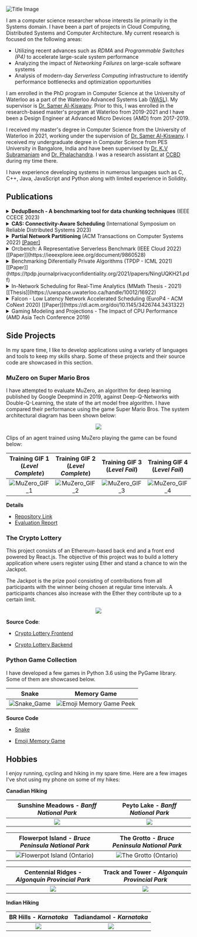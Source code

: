 ![Title Image](Title_Image_2.jpg)

I am a computer science researcher whose interests lie primarily in the Systems domain. I have been a part of projects in Cloud Computing, Distributed Systems and Computer Architecture. My current research is focused on the following areas:
  - Utilizing recent advances such as _RDMA_ and _Programmable Switches (P4)_ to accelerate large-scale system performance
  - Analyzing the impact of _Networking Failures_ on large-scale software systems
  - Analysis of modern-day _Serverless Computing_ infrastructure to identify performance bottlenecks and optimization opportunities

I am enrolled in the PhD program in Computer Science at the University of Waterloo as a part of the Waterloo Advanced Systems Lab ([WASL](https://wasl.uwaterloo.ca/)). My supervisor is [Dr. Samer Al-Kiswany](https://cs.uwaterloo.ca/~alkiswan/index.html). Prior to this, I was enrolled in the research-based master's program at Waterloo from 2019-2021 and I have been a Design Engineer at Advanced Micro Devices (AMD) from 2017-2019. 

I received my master's degree in Computer Science from the University of Waterloo in 2021, working under the supervision of  [Dr. Samer Al-Kiswany](https://cs.uwaterloo.ca/~alkiswan/index.html). I received my undergraduate degree in Computer Science from PES University in Bangalore, India and have been supervised by [Dr. K.V Subramaniam](https://www.linkedin.com/in/kalsubra/?originalSubdomain=in) and [Dr. Phalachandra](https://staff.pes.edu/nm1313). I was a research assistant at [CCBD](http://research.pes.edu/cloud-computing-big-data/) during my time there.

I have experience developing systems in numerous languages such as C, C++, Java, JavaScript and Python along with limited experience in Solidity.

## Publications

<details> <summary> 
   <b>DedupBench - A benchmarking tool for data chunking techniques</b> (IEEE CCECE 2023)
  </summary>
  Alan Liu, Abdelrahman Ba'ba', _Sreeharsha Udayashankar_ and Samer Al-Kiswany
</details>

<details> <summary> 
  <b>CAS: Connectivity-Aware Scheduling</b> (International Symposium on Reliable Distributed Systems 2023) 
</summary>
  Sara Qunaibi, _Sreeharsha Udayashankar_ and Samer Al-Kiswany
</details>

<details> <summary> 
  <b>Partial Network Partitioning </b> (ACM Transactions on Computer Systems 2022) <a href="https://dl.acm.org/doi/10.1145/3576192">[Paper]</a>
</summary>
  Basil Alkhatib, _Sreeharsha Udayashankar_, Sara Qunaibi, Ahmed Alquraan, Mohammed Alfatafta, Wael Al-Manasrah, Alex Depoutovitch and Samer Al-Kiswany
</details>
  
<details> <summary> Orcbench: A Representative Serverless Benchmark (IEEE Cloud 2022) [[Paper]](https://ieeexplore.ieee.org/document/9860528) </summary>
  Ryan Hancock, _Sreeharsha Udayashankar_, Ali Mashtizadeh and Samer Al-Kiswany
</details>
  
<details> <summary> Benchmarking Diferentially Private Algorithms (TPDP - ICML 2021) [[Paper]](https://tpdp.journalprivacyconfidentiality.org/2021/papers/NingUQKH21.pdf)</summary>
   Huiyi Ning, _Sreeharsha Udayashankar_, Sara Qunaibi, Karl Knopf and Xi He
</details>
  
<details> <summary> In-Network Scheduling for Real-Time Analytics (MMath Thesis - 2021) [[Thesis]](https://uwspace.uwaterloo.ca/handle/10012/16922)</summary>
  _Sreeharsha Udayashankar_
</details>
  
<details> <summary> Falcon - Low Latency Network Accelerated Scheduling (EuroP4 - ACM CoNext 2020) [[Paper]](https://dl.acm.org/doi/10.1145/3426744.3431322) </summary>
  Ibrahim Kettaneh, _Sreeharsha Udayashankar_, Ashraf Abdel-Hadi, Robin Grosman and Samer Al-Kiswany
</details>
  
<details> <summary> Gaming Modeling and Projections - The Impact of CPU Performance (AMD Asia Tech Conference 2019) </summary>
  _Sreeharsha Udayashankar_, Saumya Chandra and Don Cherepacha
</details>

## Side Projects

In my spare time, I like to develop applications using a variety of languages and tools to keep my skills sharp. Some of these projects and their source code are showcased in this section.

### MuZero on Super Mario Bros

I have attempted to evaluate MuZero, an algorithm for deep learning published by Google Deepmind in 2019, against Deep-Q-Networks with Double-Q-Learning, the state of the art model free algorithm. I have compared their performance using the game Super Mario Bros. The system architectural diagram has been shown below:

  <p align="center">
    <img src="MuZero_Architecture.jpg">
  </p>


Clips of an agent trained using MuZero playing the game can be found below:

|     Training GIF 1 (_Level Complete_)  |  Training GIF 2 (_Level Complete_)  | Training GIF 3 (_Level Fail_) | Training GIF 4 (_Level Fail_) |
:-------------------------:|:-------------------------:|:-------------------------:|:-------------------------:
| ![MuZero_GIF_1](MuZero_Mario_GIF_1.gif) | ![MuZero_GIF_2](MuZero_Mario_GIF_2.gif) | ![MuZero_GIF_3](MuZero_Mario_GIF_3.gif) | ![MuZero_GIF_4](MuZero_Mario_GIF_4.gif) |

**Details**

- [Repository Link](https://github.com/sreeharshau/muzero-super-mario-bros)
- [Evaluation Report](Evaluating_MuZero_Super_Mario_Bros.pdf)

### The Crypto Lottery

This project consists of an Ethereum-based back end and a front end powered by React.js. The objective of this project was to build a lottery application where users register using Ether and stand a chance to win the Jackpot. 

The Jackpot is the prize pool consisting of contributions from all participants with the winner being chosen at regular time intervals. A participants chances also increase with the Ether they contribute up to a certain limit.
 
 <p align="center">
    <img src="LotteryApplication_InformationScreen.png">
  </p>


**Source Code**:

- [Crypto Lottery Frontend](https://github.com/sreeharshau/EthereumLotteryApplication_ReactUI)

- [Crypto Lottery Backend](https://github.com/sreeharshau/EthereumLottery_SmartContract)


### Python Game Collection

I have developed a few games in Python 3.6 using the PyGame library. Some of them are showcased below.

| Snake    | Memory Game    |
:-------------------------:|:-------------------------:
| ![Snake_Game](Snake_TitleImage.jpg) | ![Emoji Memory Game Peek](MemoryGame_CardsActive.png) |

**Source Code**

 - [Snake](https://github.com/sreeharshau/snake-python)

 - [Emoji Memory Game](https://github.com/sreeharshau/memory-game-python)

## Hobbies

I enjoy running, cycling and hiking in my spare time. Here are a few images I've shot using my phone on some of my hikes:

**Canadian Hiking**

| Sunshine Meadows - _Banff National Park_ | Peyto Lake - _Banff National Park_  |
:-------------------------:|:-------------------------:
![](Sunshine_Banff.jpg)  |  ![](Peyto_Banff.jpg)

| Flowerpot Island - _Bruce Peninsula National Park_ |   The Grotto - _Bruce Peninsula National Park_  |
:-------------------------:|:-------------------------:
![Flowerpot Island (_Ontario_)](Flowerpot_Bruce.jpg)  |  ![The Grotto (_Ontario_)](Grotto_Bruce.jpg)

| Centennial Ridges - _Algonquin Provincial Park_ |  Track and Tower - _Algonquin Provincial Park_ |
:-------------------------:|:-------------------------:
![](Algonquin_2020_2.jpg)  |  ![](TrackTower_Algonquin.jpg)



**Indian Hiking** 

BR Hills - _Karnataka_   |  Tadiandamol - _Karnataka_
:-------------------------:|:-------------------------:
![](BRHills_2019.jpg)  |  ![](Tadiandamol_2019.jpg)




